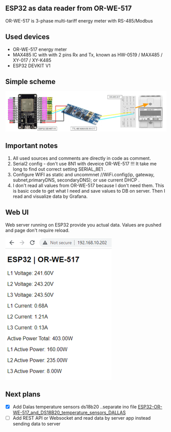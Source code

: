 ## ESP32 as data reader from OR-WE-517
OR-WE-517 is 3-phase multi-tariff energy meter with RS-485/Modbus

## Used devices
- OR-WE-517 energy meter
- MAX485 IC with with 2 pins Rx and Tx, known as HW-0519 / MAX485 / XY-017 / XY-K485
- ESP32 DEVKIT V1

## Simple scheme

![Devices connection](/pictures/scheme.JPG)

## Important notes
1. All used sources and comments are directly in code as comment. 
2. Serial2 config - don't use 8N1 with deveice OR-WE-517 !!! It take me long to find out correct setting SERIAL_8E1  .
3. Configure WIFI as static and uncommnet //WiFi.config(ip, gateway, subnet,primaryDNS, secondaryDNS);  or use current DHCP .
4. I don't read all values from OR-WE-517 because I don't need them. This is basic code to get what I need and save values to DB on server. Then I read and visualize data by Grafana.

## Web UI
Web server running on ESP32 provide you actual data. 
Values are pushed and page don't require reload.

![Web page reachable on ESP32](/pictures/webUI.png)

## Next plans
- [X] Add Dalas temperature sensors ds18b20 ..separate ino file [ESP32-OR-WE-517_and_DS18B20_temperature_sensors_DALLAS](/ESP32-OR-WE-517_and_DS18B20_temperature_sensors_DALLAS)
- [ ] Add REST API or Websocket and read data by server app instead sending data to server
